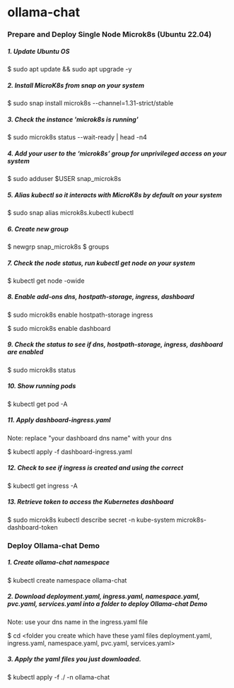 # ollama-chat
### Prepare and Deploy Single Node Microk8s (Ubuntu 22.04)
##### 1. Update Ubuntu OS
$ sudo apt update && sudo apt upgrade -y

##### 2. Install MicroK8s from snap on your system
$ sudo snap install microk8s --channel=1.31-strict/stable

##### 3. Check the instance 'microk8s is running'
$ sudo microk8s status --wait-ready | head -n4

##### 4. Add your user to the ‘microk8s’ group for unprivileged access on your system
$ sudo adduser $USER snap_microk8s

##### 5. Alias kubectl so it interacts with MicroK8s by default on your system
$ sudo snap alias microk8s.kubectl kubectl

##### 6. Create new group 
$ newgrp snap_microk8s
$ groups

##### 7. Check the node status, run kubectl get node on your system
$ kubectl get node -owide

##### 8. Enable add-ons dns, hostpath-storage, ingress, dashboard
$ sudo microk8s enable hostpath-storage ingress

$ sudo microk8s enable dashboard

##### 9. Check the status to see if dns, hostpath-storage, ingress, dashboard are enabled
$ sudo microk8s status

##### 10. Show running pods
$ kubectl get pod -A

##### 11. Apply dashboard-ingress.yaml
Note:  replace "your dashboard dns name" with your dns

$ kubectl apply -f dashboard-ingress.yaml 

##### 12. Check to see if ingress is created and using the correct <dashboard dns name>
$ kubectl get ingress -A

##### 13. Retrieve token to access the Kubernetes dashboard
$ sudo microk8s kubectl describe secret -n kube-system microk8s-dashboard-token

### Deploy Ollama-chat Demo
##### 1. Create ollama-chat namespace
$ kubectl create namespace ollama-chat

##### 2. Download deployment.yaml, ingress.yaml, namespace.yaml, pvc.yaml, services.yaml into a folder to deploy Ollama-chat Demo
Note: use your dns name in the ingress.yaml file

$ cd <folder you create which have these yaml files deployment.yaml, ingress.yaml, namespace.yaml, pvc.yaml, services.yaml>

##### 3. Apply the yaml files you just downloaded.
$ kubectl apply -f ./ -n ollama-chat


